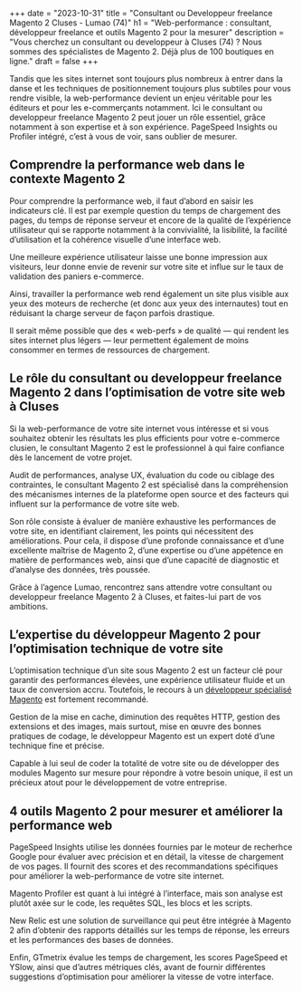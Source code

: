 +++
date = "2023-10-31"
title = "Consultant ou Developpeur freelance Magento 2 Cluses - Lumao (74)"
h1 = "Web-performance : consultant, développeur freelance et outils Magento 2 pour la mesurer"
description = "Vous cherchez un consultant ou developpeur à Cluses (74) ? Nous sommes des spécialistes de Magento 2. Déjà plus de 100 boutiques en ligne."
draft = false
+++

Tandis que les sites internet sont toujours plus nombreux à entrer dans la danse et les techniques de positionnement toujours plus subtiles pour vous rendre visible, la web-performance devient un enjeu véritable pour les éditeurs et pour les e-commerçants notamment. Ici le consultant ou developpeur freelance Magento 2 peut jouer un rôle essentiel, grâce notamment à son expertise et à son expérience. PageSpeed Insights ou Profiler intégré, c’est à vous de voir, sans oublier de mesurer.

## Comprendre la performance web dans le contexte Magento 2

Pour comprendre la performance web, il faut d’abord en saisir les indicateurs clé. Il est par exemple question du temps de chargement des pages, du temps de réponse serveur et encore de la qualité de l’expérience utilisateur qui se rapporte notamment à la convivialité, la lisibilité, la facilité d’utilisation et la cohérence visuelle d’une interface web.

Une meilleure expérience utilisateur laisse une bonne impression aux visiteurs, leur donne envie de revenir sur votre site et influe sur le taux de validation des paniers e-commerce.

Ainsi, travailler la performance web rend également un site plus visible aux yeux des moteurs de recherche (et donc aux yeux des internautes) tout en réduisant la charge serveur de façon parfois drastique.

Il serait même possible que des « web-perfs » de qualité — qui rendent les sites internet plus légers — leur permettent également de moins consommer en termes de ressources de chargement.

## Le rôle du consultant ou developpeur freelance Magento 2 dans l’optimisation de votre site web à Cluses

Si la web-performance de votre site internet vous intéresse et si vous souhaitez obtenir les résultats les plus efficients pour votre e-commerce clusien, le consultant Magento 2 est le professionnel à qui faire confiance dès le lancement de votre projet.

Audit de performances, analyse UX, évaluation du code ou ciblage des contraintes, le consultant Magento 2 est spécialisé dans la compréhension des mécanismes internes de la plateforme open source et des facteurs qui influent sur la performance de votre site web.

Son rôle consiste à évaluer de manière exhaustive les performances de votre site, en identifiant clairement, les points qui nécessitent des améliorations. Pour cela, il dispose d’une profonde connaissance et d’une excellente maîtrise de Magento 2, d’une expertise ou d’une appétence en matière de performances web, ainsi que d’une capacité de diagnostic et d’analyse des données, très poussée.

Grâce à l’agence Lumao, rencontrez sans attendre votre consultant ou developpeur freelance Magento 2 à Cluses, et faites-lui part de vos ambitions.

## L’expertise du développeur Magento 2 pour l’optimisation technique de votre site

L’optimisation technique d’un site sous Magento 2 est un facteur clé pour garantir des performances élevées, une expérience utilisateur fluide et un taux de conversion accru. Toutefois, le recours à un [développeur spécialisé Magento](/ecommerce/cms/magento/freelance/) est fortement recommandé.

Gestion de la mise en cache, diminution des requêtes HTTP, gestion des extensions et des images, mais surtout, mise en œuvre des bonnes pratiques de codage, le développeur Magento est un expert doté d’une technique fine et précise.

Capable à lui seul de coder la totalité de votre site ou de développer des modules Magento sur mesure pour répondre à votre besoin unique, il est un précieux atout pour le développement de votre entreprise.

## 4 outils Magento 2 pour mesurer et améliorer la performance web

PageSpeed Insights utilise les données fournies par le moteur de recherhce Google pour évaluer avec précision et en détail, la vitesse de chargement de vos pages. Il fournit des scores et des recommandations spécifiques pour améliorer la web-performance de votre site internet.

Magento Profiler est quant à lui intégré à l’interface, mais son analyse est plutôt axée sur le code, les requêtes SQL, les blocs et les scripts.

New Relic est une solution de surveillance qui peut être intégrée à Magento 2 afin d’obtenir des rapports détaillés sur les temps de réponse, les erreurs et les performances des bases de données.

Enfin, GTmetrix évalue les temps de chargement, les scores PageSpeed et YSlow, ainsi que d’autres métriques clés, avant de fournir différentes suggestions d’optimisation pour améliorer la vitesse de votre interface.

